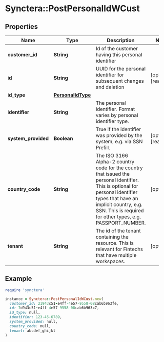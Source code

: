 # Synctera::PostPersonalIdWCust

## Properties

| Name | Type | Description | Notes |
| ---- | ---- | ----------- | ----- |
| **customer_id** | **String** | Id of the customer having this personal identifier |  |
| **id** | **String** | UUID for the personal identifier for subsequent changes and deletion | [optional][readonly] |
| **id_type** | [**PersonalIdType**](PersonalIdType.md) |  |  |
| **identifier** | **String** | The personal identifier. Format varies by personal identifier type. |  |
| **system_provided** | **Boolean** | True if the identifier was provided by the system, e.g. via SSN Prefill. | [optional][readonly] |
| **country_code** | **String** | The ISO 3166 Alpha-2 country code for the country that issued the personal identifier. This is optional for personal identifier types that have an implicit country, e.g. SSN. This is required for other types, e.g. PASSPORT_NUMBER.  | [optional] |
| **tenant** | **String** | The id of the tenant containing the resource. This is relevant for Fintechs that have multiple workspaces.  | [optional] |

## Example

```ruby
require 'synctera'

instance = Synctera::PostPersonalIdWCust.new(
  customer_id: 21943c51-e4ff-4e57-9558-08cab6b963fe,
  id: 7d943c51-e4ff-4e57-9558-08cab6b963c7,
  id_type: null,
  identifier: 123-45-6789,
  system_provided: null,
  country_code: null,
  tenant: abcdef_ghijkl
)
```

